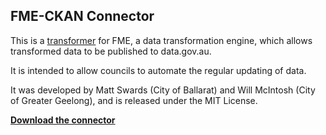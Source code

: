 ## FME-CKAN Connector

This is a [transformer](http://docs.safe.com/fme/html/FME_Desktop_Documentation/FME_Desktop_Help.htm#../Subsystems/FME_Transformers/Content/Welcome/Welcome.htm%3FTocPath%3DFME%2520Transformers%7C_____0) for FME, a data transformation engine, which allows transformed data to be published to data.gov.au.

It is intended to allow councils to automate the regular updating of data.

It was developed by Matt Swards (City of Ballarat) and Will McIntosh (City of Greater Geelong), and is released under the MIT License.

**[Download the connector](https://raw.githubusercontent.com/OpenCouncilData/FME-CKAN/master/publisher.fmw)**